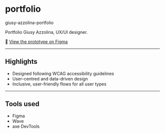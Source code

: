 # portfolio
giusy-azzolina-portfolio

Portfolio Giusy Azzolina, UX/UI designer.

🔗 [View the prototype on Figma](https://bit.ly/giusy-azzolina-portfolio)

---

## Highlights

- Designed following WCAG accessibility guidelines
- User-centred and data-driven design
- Inclusive, user-friendly flows for all user types

---

## Tools used

- Figma
- Wave
- axe DevTools
